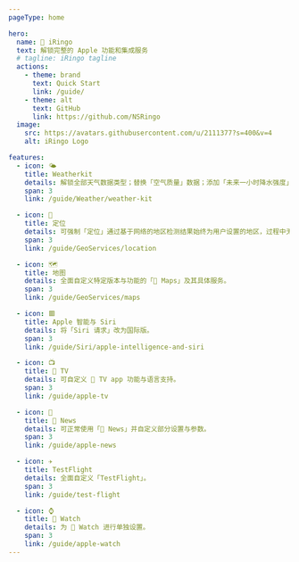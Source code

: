 ```yaml
---
pageType: home

hero:
  name:  iRingo
  text: 解锁完整的 Apple 功能和集成服务
  # tagline: iRingo tagline
  actions:
    - theme: brand
      text: Quick Start
      link: /guide/
    - theme: alt
      text: GitHub
      link: https://github.com/NSRingo
  image:
    src: https://avatars.githubusercontent.com/u/2111377?s=400&v=4
    alt: iRingo Logo

features:
  - icon: 🌤
    title: Weatherkit
    details: 解锁全部天气数据类型；替换「空气质量」数据；添加「未来一小时降水强度」信息。
    span: 3
    link: /guide/Weather/weather-kit

  - icon: 📍
    title: 定位
    details: 可强制「定位」通过基于网络的地区检测结果始终为用户设置的地区，过程中无需关闭定位、走代理线路、更改国家地区语言等操作。
    span: 3
    link: /guide/GeoServices/location

  - icon: 🗺️
    title: 地图
    details: 全面自定义特定版本与功能的「 Maps」及其具体服务。
    span: 3
    link: /guide/GeoServices/maps

  - icon: 🟥
    title: Apple 智能与 Siri
    details: 将「Siri 请求」改为国际版。
    span: 3
    link: /guide/Siri/apple-intelligence-and-siri

  - icon: 📺
    title:  TV
    details: 可自定义  TV app 功能与语言支持。
    span: 3
    link: /guide/apple-tv

  - icon: 📰
    title:  News
    details: 可正常使用「 News」并自定义部分设置与参数。
    span: 3
    link: /guide/apple-news

  - icon: ✈
    title: TestFlight
    details: 全面自定义「TestFlight」。
    span: 3
    link: /guide/test-flight

  - icon: ⌚️
    title:  Watch
    details: 为  Watch 进行单独设置。
    span: 3
    link: /guide/apple-watch
---
```

